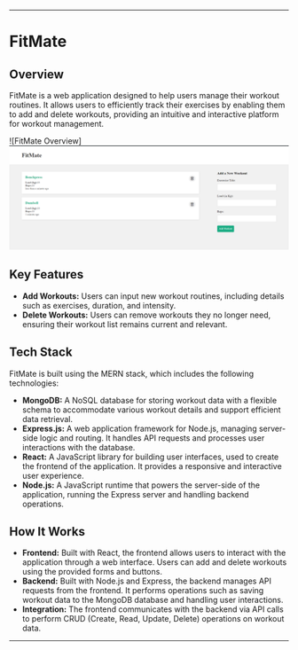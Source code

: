 
---

# FitMate

## Overview

FitMate is a web application designed to help users manage their workout routines. It allows users to efficiently track their exercises by enabling them to add and delete workouts, providing an intuitive and interactive platform for workout management.

![FitMate Overview]![alt text](images/image-2.png)

## Key Features

- **Add Workouts:** Users can input new workout routines, including details such as exercises, duration, and intensity.
- **Delete Workouts:** Users can remove workouts they no longer need, ensuring their workout list remains current and relevant.

## Tech Stack

FitMate is built using the MERN stack, which includes the following technologies:

- **MongoDB:** A NoSQL database for storing workout data with a flexible schema to accommodate various workout details and support efficient data retrieval.
- **Express.js:** A web application framework for Node.js, managing server-side logic and routing. It handles API requests and processes user interactions with the database.
- **React:** A JavaScript library for building user interfaces, used to create the frontend of the application. It provides a responsive and interactive user experience.
- **Node.js:** A JavaScript runtime that powers the server-side of the application, running the Express server and handling backend operations.

## How It Works

- **Frontend:** Built with React, the frontend allows users to interact with the application through a web interface. Users can add and delete workouts using the provided forms and buttons.
- **Backend:** Built with Node.js and Express, the backend manages API requests from the frontend. It performs operations such as saving workout data to the MongoDB database and handling user interactions.
- **Integration:** The frontend communicates with the backend via API calls to perform CRUD (Create, Read, Update, Delete) operations on workout data.

---
